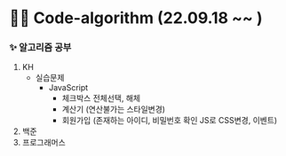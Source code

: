 # 🧑‍💻 Code-algorithm (22.09.18 ~~ )

### ✨ 알고리즘 공부
<ol>
    <li>KH
        <ul>
            <li>실습문제
                <ul>
                    <li>JavaScript
                        <ul>
                            <li>체크박스 전체선택, 해체</li>
                            <li>계산기 (연산불가는 스타일변경)</li>
                            <li>회원가입 (존재하는 아이디, 비밀번호 확인 JS로 CSS변경, 이벤트)</li>
                        </ul>
                </ul>
        </ul>
    <li>백준
    <li>프로그래머스
</ol>

